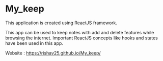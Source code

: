 # My_keep

This application is created using ReactJS framework. 

This app can be used to keep notes with add and delete features while browsing the internet. Important ReactJS concepts like hooks and states have been used in this app.

Website : https://rishav25.github.io/My_keep/

